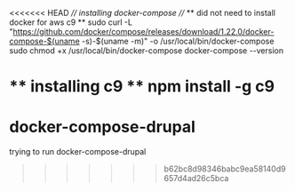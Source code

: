 <<<<<<< HEAD
*// installing docker-compose //*
** did not need to install docker for aws c9 **
sudo curl -L "https://github.com/docker/compose/releases/download/1.22.0/docker-compose-$(uname -s)-$(uname -m)"  -o /usr/local/bin/docker-compose
sudo chmod +x /usr/local/bin/docker-compose
docker-compose --version

** installing c9 **
npm install -g c9
=======
# docker-compose-drupal
trying to run docker-compose-drupal
>>>>>>> b62bc8d98346babc9ea58140d9657d4ad26c5bca
